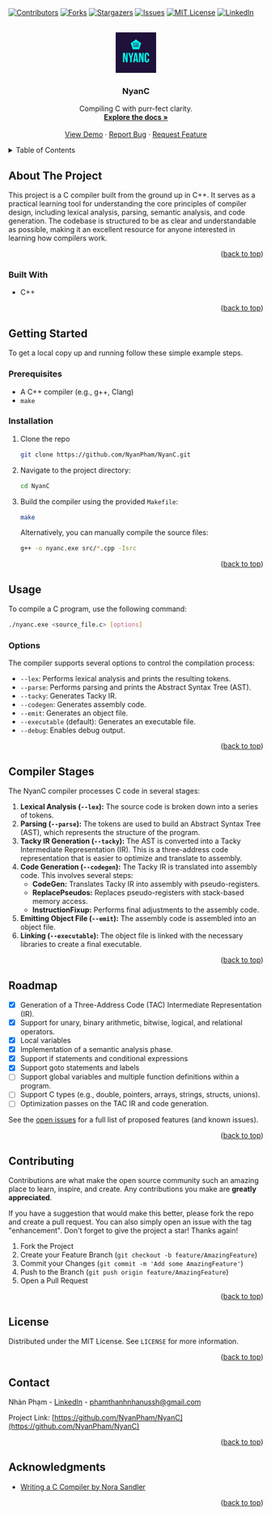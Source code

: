 <a id="readme-top"></a>

<!-- PROJECT SHIELDS -->
[![Contributors][contributors-shield]][contributors-url]
[![Forks][forks-shield]][forks-url]
[![Stargazers][stars-shield]][stars-url]
[![Issues][issues-shield]][issues-url]
[![MIT License][license-shield]][license-url]
[![LinkedIn][linkedin-shield]][linkedin-url]

<!-- PROJECT LOGO -->
<br />
<div align="center">
  <a href="https://github.com/NyanPham/NyanC">
    <img src="images/logo.png" alt="Logo" width="80" height="80">
  </a>

<h3 align="center">NyanC</h3>

  <p align="center">
    Compiling C with purr-fect clarity.
    <br />
    <a href="https://github.com/NyanPham/NyanC"><strong>Explore the docs »</strong></a>
    <br />
    <br />
    <a href="https://github.com/NyanPham/NyanC">View Demo</a>
    ·
    <a href="https://github.com/NyanPham/NyanC/issues/new?labels=bug&template=bug-report---.md">Report Bug</a>
    ·
    <a href="https://github.com/NyanPham/NyanC/issues/new?labels=enhancement&template=feature-request---.md">Request Feature</a>
  </p>
</div>

<!-- TABLE OF CONTENTS -->
<details>
  <summary>Table of Contents</summary>
  <ol>
    <li>
      <a href="#about-the-project">About The Project</a>
      <ul>
        <li><a href="#built-with">Built With</a></li>
      </ul>
    </li>
    <li>
      <a href="#getting-started">Getting Started</a>
      <ul>
        <li><a href="#prerequisites">Prerequisites</a></li>
        <li><a href="#installation">Installation</a></li>
      </ul>
    </li>
    <li><a href="#usage">Usage</a></li>
    <li><a href="#roadmap">Roadmap</a></li>
    <li><a href="#contributing">Contributing</a></li>
    <li><a href="#license">License</a></li>
    <li><a href="#contact">Contact</a></li>
    <li><a href="#acknowledgments">Acknowledgments</a></li>
  </ol>
</details>

<!-- ABOUT THE PROJECT -->
## About The Project

This project is a C compiler built from the ground up in C++. It serves as a practical learning tool for understanding the core principles of compiler design, including lexical analysis, parsing, semantic analysis, and code generation. The codebase is structured to be as clear and understandable as possible, making it an excellent resource for anyone interested in learning how compilers work.

<p align="right">(<a href="#readme-top">back to top</a>)</p>

### Built With

* C++

<p align="right">(<a href="#readme-top">back to top</a>)</p>

<!-- GETTING STARTED -->
## Getting Started

To get a local copy up and running follow these simple example steps.

### Prerequisites

* A C++ compiler (e.g., g++, Clang)
* `make`

### Installation

1. Clone the repo
   ```sh
   git clone https://github.com/NyanPham/NyanC.git
   ```
2.  Navigate to the project directory:
    ```bash
    cd NyanC
    ```
3.  Build the compiler using the provided `Makefile`:
    ```bash
    make
    ```
    Alternatively, you can manually compile the source files:
    ```bash
    g++ -o nyanc.exe src/*.cpp -Isrc
    ```

<p align="right">(<a href="#readme-top">back to top</a>)</p>

<!-- USAGE EXAMPLES -->
## Usage

To compile a C program, use the following command:

```bash
./nyanc.exe <source_file.c> [options]
```

### Options

The compiler supports several options to control the compilation process:

*   `--lex`: Performs lexical analysis and prints the resulting tokens.
*   `--parse`: Performs parsing and prints the Abstract Syntax Tree (AST).
*   `--tacky`: Generates Tacky IR.
*   `--codegen`: Generates assembly code.
*   `--emit`: Generates an object file.
*   `--executable` (default): Generates an executable file.
*   `--debug`: Enables debug output.

<p align="right">(<a href="#readme-top">back to top</a>)</p>

## Compiler Stages

The NyanC compiler processes C code in several stages:

1.  **Lexical Analysis (`--lex`):** The source code is broken down into a series of tokens.
2.  **Parsing (`--parse`):** The tokens are used to build an Abstract Syntax Tree (AST), which represents the structure of the program.
3.  **Tacky IR Generation (`--tacky`):** The AST is converted into a Tacky Intermediate Representation (IR). This is a three-address code representation that is easier to optimize and translate to assembly.
4.  **Code Generation (`--codegen`):** The Tacky IR is translated into assembly code. This involves several steps:
    *   **CodeGen:** Translates Tacky IR into assembly with pseudo-registers.
    *   **ReplacePseudos:** Replaces pseudo-registers with stack-based memory access.
    *   **InstructionFixup:** Performs final adjustments to the assembly code.
5.  **Emitting Object File (`--emit`):** The assembly code is assembled into an object file.
6.  **Linking (`--executable`):** The object file is linked with the necessary libraries to create a final executable.

<p align="right">(<a href="#readme-top">back to top</a>)</p>

<!-- ROADMAP -->
## Roadmap

- [x] Generation of a Three-Address Code (TAC) Intermediate Representation (IR).
- [x] Support for unary, binary arithmetic, bitwise, logical, and relational operators.
- [x] Local variables 
- [x] Implementation of a semantic analysis phase.
- [x] Support if statements and conditional expressions
- [x] Support goto statements and labels
- [ ] Support global variables and multiple function definitions within a program.
- [ ] Support C types (e.g., double, pointers, arrays, strings, structs, unions).
- [ ] Optimization passes on the TAC IR and code generation.

See the [open issues](https://github.com/NyanPham/NyanC/issues) for a full list of proposed features (and known issues).

<p align="right">(<a href="#readme-top">back to top</a>)</p>

<!-- CONTRIBUTING -->
## Contributing

Contributions are what make the open source community such an amazing place to learn, inspire, and create. Any contributions you make are **greatly appreciated**.

If you have a suggestion that would make this better, please fork the repo and create a pull request. You can also simply open an issue with the tag "enhancement".
Don't forget to give the project a star! Thanks again!

1. Fork the Project
2. Create your Feature Branch (`git checkout -b feature/AmazingFeature`)
3. Commit your Changes (`git commit -m 'Add some AmazingFeature'`)
4. Push to the Branch (`git push origin feature/AmazingFeature`)
5. Open a Pull Request

<p align="right">(<a href="#readme-top">back to top</a>)</p>

<!-- LICENSE -->
## License

Distributed under the MIT License. See `LICENSE` for more information.

<p align="right">(<a href="#readme-top">back to top</a>)</p>

<!-- CONTACT -->
## Contact

Nhàn Phạm - [LinkedIn](https://www.linkedin.com/in/nhan-pham-dev/) - phamthanhnhanussh@gmail.com

Project Link: [https://github.com/NyanPham/NyanC](https://github.com/NyanPham/NyanC)

<p align="right">(<a href="#readme-top">back to top</a>)</p>

<!-- ACKNOWLEDGMENTS -->
## Acknowledgments

* [Writing a C Compiler by Nora Sandler](https://norasandler.com/book/)

<p align="right">(<a href="#readme-top">back to top</a>)</p>

<!-- MARKDOWN LINKS & IMAGES -->
<!-- https://www.markdownguide.org/basic-syntax/#reference-style-links -->
[contributors-shield]: https://img.shields.io/github/contributors/NyanPham/NyanC.svg?style=for-the-badge
[contributors-url]: https://github.com/NyanPham/NyanC/graphs/contributors
[forks-shield]: https://img.shields.io/github/forks/NyanPham/NyanC.svg?style=for-the-badge
[forks-url]: https://github.com/NyanPham/NyanC/network/members
[stars-shield]: https://img.shields.io/github/stars/NyanPham/NyanC.svg?style=for-the-badge
[stars-url]: https://github.com/NyanPham/NyanC/stargazers
[issues-shield]: https://img.shields.io/github/issues/NyanPham/NyanC.svg?style=for-the-badge
[issues-url]: https://github.com/NyanPham/NyanC/issues
[license-shield]: https://img.shields.io/github/license/NyanPham/NyanC.svg?style=for-the-badge
[license-url]: https://github.com/NyanPham/NyanC/blob/master/LICENSE
[linkedin-shield]: https://img.shields.io/badge/-LinkedIn-black.svg?style=for-the-badge&logo=linkedin&colorB=555
[linkedin-url]: https://www.linkedin.com/in/nhan-pham-dev/
